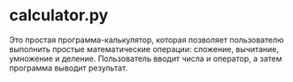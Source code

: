 # calculator.py

Это простая программа-калькулятор, которая позволяет пользователю выполнить простые математические операции: сложение, вычитание, умножение и деление. Пользователь вводит числа и оператор, а затем программа выводит результат.
